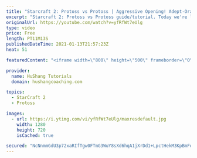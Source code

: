 ```yaml
---
title: "Starcraft 2: Protoss vs Protoss | Aggressive Opening! Adept-Oracle [2021 Build Order Guide]"
excerpt: "Starcraft 2: Protoss vs Protoss guide/tutorial. Today we're learning an aggressive pvp opening with 8 adepts + 2 oracles. It hits like a tank and there's pretty much no way for your opponent to defend any damage. The question is more so \"how much damage\" can you do?  Protoss vs Protoss | Aggressive Opening!"
originalUrl: https://youtube.com/watch?v=yfRfWt7eUlg
type: video
price: Free
length: PT11M13S
publishedDateTime: 2021-01-13T21:57:23Z
heat: 51

featuredContent: "<iframe width=\"800\" height=\"500\" frameborder=\"0\" src=\"https://www.youtube.com/embed/yfRfWt7eUlg\" allow=\"accelerometer; autoplay; encrypted-media; gyroscope; picture-in-picture\" allowfullscreen></iframe>"

provider:
  name: HuShang Tutorials
  domain: hushangcoaching.com

topics:
  - StarCraft 2
  - Protoss

images:
  - url: https://i.ytimg.com/vi/yfRfWt7eUlg/maxresdefault.jpg
    width: 1280
    height: 720
    isCached: true

secured: "NcNnmmGdU3p72xaRIfTgw0FTmG3WuY8sXd6hqA1jXrDd1+LpctHekM3KpBmFqdREr8vH2jPQ26tAj/ukrJs++M6eN2wQ5qnyThbHbiKAYKwKWi5DWbs9RG9OmyZjstZaygOn7uhNvHSTr+7hSkVCFPWE7PSUFpp0CB5AFJImDduUJRcxStGLHkWwOlb8YfQOztuR4rPRLZ8Lf7YENgz0B0WXlpxHVtlU1uf6MDToST/IL54qCgAcdoAN/BM9xNA5kO4UtSTUeAw1mh+ll5MvQiubwuTYLy23DoCJHKsomyLzC5H0uG74mh4mF3Uu8pHmAfmC3FIMnRwIR4eSsugvWO5nc621Eb1NV7Vwj5wVr4wPAbVJDhpc61wvKBMfWxd/d6G3Bn0prgnlPltjF5eIg+qpTEOLTQ6aWKiqpJ0COAQ=;acpiH9OgsDcRi7O09AbsKQ=="
---
```


